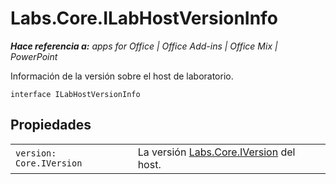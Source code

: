 
# Labs.Core.ILabHostVersionInfo

 _**Hace referencia a:** apps for Office | Office Add-ins | Office Mix | PowerPoint_

Información de la versión sobre el host de laboratorio.

```
interface ILabHostVersionInfo
```


## Propiedades


|||
|:-----|:-----|
| `version: Core.IVersion`|La versión [Labs.Core.IVersion](../../reference/office-mix/labs.core.iversion.md) del host.|
